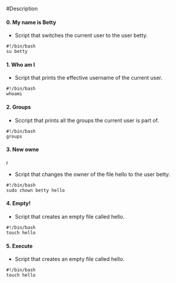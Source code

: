 #Description


<h4>0. My name is Betty</h4>


* Script that switches the current user to the user betty.

```
#!/bin/bash
su betty
```


<h4>1. Who am I</h4>


* Script that prints the effective username of the current user.

```
#!/bin/bash
whoami
```


<h4>2. Groups</h4>


* Sccript that prints all the groups the current user is part of.

```
#!/bin/bash
groups
```


<h4>3. New owne</h4>r


* Script that changes the owner of the file hello to the user betty.

```
#!/bin/bash
sudo chown betty hello 
```


<h4>4. Empty!</h4>


* Script that creates an empty file called hello.

```
#!/bin/bash
touch hello 
```


<h4>5. Execute</h4>

* Script that creates an empty file called hello.

```
#!/bin/bash
touch hello 
```
